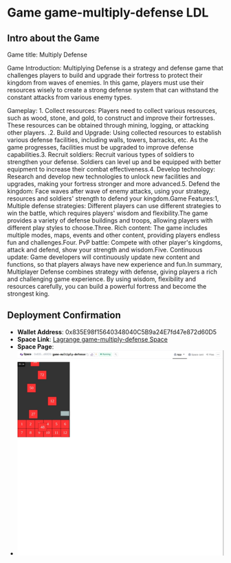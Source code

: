 # Game game-multiply-defense LDL

## Intro about the Game
Game title: Multiply Defense

Game Introduction:
Multiplying Defense is a strategy and defense game that challenges players to build and upgrade their fortress to protect their kingdom from waves of enemies. In this game, players must use their resources wisely to create a strong defense system that can withstand the constant attacks from various enemy types.
 
 Gameplay: 1. Collect resources: Players need to collect various resources, such as wood, stone, and gold, to construct and improve their fortresses. These resources can be obtained through mining, logging, or attacking other players. .2. Build and Upgrade: Using collected resources to establish various defense facilities, including walls, towers, barracks, etc. As the game progresses, facilities must be upgraded to improve defense capabilities.3. Recruit soldiers: Recruit various types of soldiers to strengthen your defense. Soldiers can level up and be equipped with better equipment to increase their combat effectiveness.4. Develop technology: Research and develop new technologies to unlock new facilities and upgrades, making your fortress stronger and more advanced.5. Defend the kingdom: Face waves after wave of enemy attacks, using your strategy, resources and soldiers' strength to defend your kingdom.Game Features:1, Multiple defense strategies: Different players can use different strategies to win the battle, which requires players' wisdom and flexibility.The game provides a variety of defense buildings and troops, allowing players with different play styles to choose.Three. Rich content: The game includes multiple modes, maps, events and other content, providing players endless fun and challenges.Four. PvP battle: Compete with other player's kingdoms, attack and defend, show your strength and wisdom.Five. Continuous update: Game developers will continuously update new content and functions, so that players always have new experience and fun.In summary, Multiplayer Defense combines strategy with defense, giving players a rich and challenging game experience. By using wisdom, flexibility and resources carefully, you can build a powerful fortress and become the strongest king.
## Deployment Confirmation

- **Wallet Address**: 0x835E98f15640348040C5B9a24E7fd47e872d60D5
- **Space Link**: [Lagrange game-multiply-defense Space](https://lagrangedao.org/spaces/0x835E98f15640348040C5B9a24E7fd47e872d60D5/game-multiply-defense/app)
- **Space Page**:
- ![image](https://github.com/harleyLuke/awesome-swanchain/blob/images/images/game-multiply-defense.jpg)

